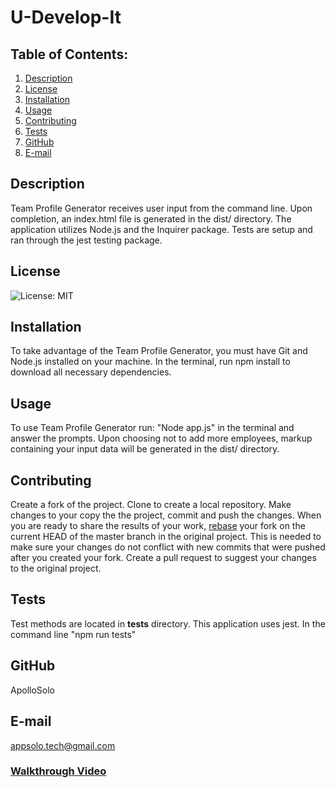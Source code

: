 # U-Develop-It
## Table of Contents:
  1. [Description](#description) 
  2. [License](#License)
  3. [Installation](#Installation)
  4. [Usage](#Usage)  
  5. [Contributing](#Contributing)
  6. [Tests](#Tests)
  7. [GitHub](#GitHub)
  8. [E-mail](#E-mail)
## Description
Team Profile Generator receives user input from the command line. Upon completion, an index.html file is generated in the dist/ directory. The application utilizes Node.js and the Inquirer package. Tests are setup and ran through the jest testing package.    
## License
![License: MIT](https://img.shields.io/badge/License-MIT-yellow.svg)
## Installation
To take advantage of the Team Profile Generator, you must have Git and Node.js installed on your machine. In the terminal, run npm install to download all necessary dependencies.
## Usage
To use Team Profile Generator run: "Node app.js" in the terminal and answer the prompts. Upon choosing not to add more employees, markup containing your input data will be generated in the dist/ directory.
## Contributing
Create a fork of the project. Clone to create a local repository. Make changes to your copy the the project, commit and push the changes. When you are ready to share the results of your work, [rebase](https://www.jetbrains.com/help/ruby/contribute-to-projects.html?source=google&medium=cpc&campaign=10116875233&gclid=CjwKCAjwoduRBhA4EiwACL5RPwRCscIRY-jH-olu0ltpGsBNk4a8XTZqANyML6Ff8yHeTCtiOt1hqRoCP5YQAvD_BwE#rebase-fork) your fork on the current HEAD of the master branch in the original project. This is needed to make sure your changes do not conflict with new commits that were pushed after you created your fork. Create a pull request to suggest your changes to the original project.
## Tests
Test methods are located in __tests__ directory. This application uses jest. In the command line "npm run tests"  
## GitHub
ApolloSolo
## E-mail
appsolo.tech@gmail.com

### [Walkthrough Video](https://watch.screencastify.com/v/kKTKVsYrrtTcQ3su6Ab1)